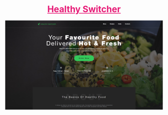 <h1 style="text-align: center;"><a href="https://ice-cubexq.github.io/HealthySwitcher/home.html" style="color: #e71b77;">Healthy Switcher</a></h1>
<img src="img/screensots/home.jpg" alt="Home page">